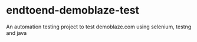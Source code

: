 # endtoend-demoblaze-test
An automation testing project to test demoblaze.com using selenium, testng and java
